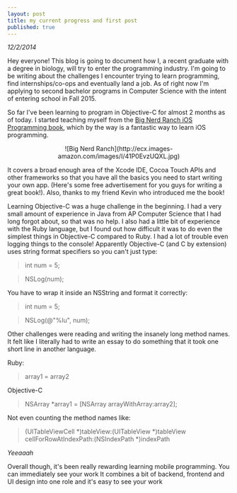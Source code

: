 ```yaml
---
layout: post
title: my current progress and first post
published: true
---
```


_12/2/2014_

Hey everyone! This blog is going to document how I, a recent graduate with a degree in biology, will try to enter the programming industry. I'm going to be writing about the challenges I encounter trying to learn programming, find internships/co-ops and eventually land a job. As of right now I'm applying to second bachelor programs in Computer Science with the intent of entering school in Fall 2015. 

So far I've been learning to program in Objective-C for almost 2 months as of today. I started teaching myself from the [Big Nerd Ranch iOS Programming book](http://www.amazon.com/iOS-Programming-Ranch-Guide-Edition/dp/0321942051), which by the way is a fantastic way to learn iOS programming. 

<div style="text-align:center" markdown="1">
![Big Nerd Ranch](http://ecx.images-amazon.com/images/I/41P0EvzUQXL.jpg)
</div>

It covers a broad enough area of the Xcode IDE, Cocoa Touch APIs and other frameworks so that you have all the basics you need to start writing your own app. (Here's some free advertisement for you guys for writing a great book!). Also, thanks to my friend Kevin who introduced me the book!


Learning Objective-C was a huge challenge in the beginning. I had a very small amount of experience in Java from AP Computer Science that I had long forgot about, so that was no help. I also had a little bit of experience with the Ruby language, but I found out how difficult it was to do even the simplest things in Objective-C compared to Ruby. 
I had a lot of trouble even logging things to the console! Apparently Objective-C (and C by extension) uses string format specifiers so you can't just type:

> int num = 5; 

> NSLog(num);

You have to wrap it inside an NSString and format it correctly:

> int num = 5;  

 > NSLog(@"%lu", num);
 


Other challenges were reading and writing the insanely long method names. It felt like I literally had to write an essay to do something that it took one short line in another language.

Ruby:
> array1 = array2

Objective-C
> NSArray *array1 = [NSArray arrayWithArray:array2];



Not even counting the method names like:
> (UITableViewCell *)tableView:(UITableView *)tableView cellForRowAtIndexPath:(NSIndexPath *)indexPath

_Yeeaaah_

Overall though, it's been really rewarding learning mobile programming. You can immediately see your work  It combines a bit of backend, frontend and UI design into one role and it's easy to see your work 



























